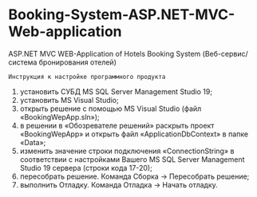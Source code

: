# Booking-System-ASP.NET-MVC-Web-application
ASP.NET MVC WEB-Application of Hotels Booking System (Веб-сервис/система бронирования отелей)

    Инструкция к настройке программного продукта
1)	установить СУБД MS SQL Server Management Studio 19;
2)	установить MS Visual Studio;
3)	открыть решение с помощью MS Visual Studio (файл «BookingWepApp.sln»);
4)	в решении в «Обозревателе решений» раскрыть проект «BookingWepApp» и открыть файл «ApplicationDbContext» в папке «Data»;
5)	изменить значение строки подключения «ConnectionString» в соответствии с настройками Вашего MS SQL Server Management Studio 19 сервера (строки кода 17-20);
6)	пересобрать решение. Команда Сборка → Пересобрать решение; 
7)	выполнить Отладку. Команда Отладка → Начать отладку.
